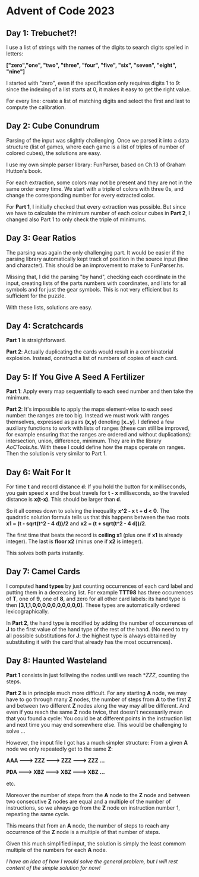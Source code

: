 # Advent of Code 2023

## Day 1: Trebuchet?!

I use a list of strings with the names of the digits to search digits spelled in letters:

**["zero","one", "two", "three", "four", "five", "six", "seven", "eight", "nine"]**

I started with "zero", even if the specification only requires digits 1 to 9: since the indexing of a list starts at 0, it makes it easy to get the right value.

For every line: create a list of matching digits and select the first and last to compute the calibration.

## Day 2: Cube Conundrum

Parsing of the input was slightly challenging.
Once we parsed it into a data structure (list of games, where each game is a list of triples of number of colored cubes), the solutions are easy.

I use my own simple parser library: FunParser, based on Ch.13 of Graham Hutton's book.

For each extraction, some colors may not be present and they are not in the same order every time.
We start with a triple of colors with three 0s, and change the corresponding number for every extracted color.

For **Part 1**, I initially checked that every extraction was possible.
But since we have to calculate the minimum number of each colour cubes in **Part 2**, I changed also Part 1 to only check the triple of minimums.

## Day 3: Gear Ratios

The parsing was again the only challenging part.
It would be easier if the parsing library automatically kept track of position in the source input (line and character). This should be an improvement to make to FunParser.hs.

Missing that, I did the parsing "by hand", checking each coordinate in the input,
creating lists of the parts numbers with coordinates, and lists for all symbols and for just the gear symbols.
This is not very efficient but its sufficient for the puzzle.

With these lists, solutions are easy.

## Day 4: Scratchcards

**Part 1** is straightforward.

**Part 2**: Actually duplicating the cards would result in a combinatorial explosion.
Instead, construct a list of numbers of copies of each card.

## Day 5: If You Give A Seed A Fertilizer

**Part 1**: Apply every map sequentially to each seed number and then take the minimum.

**Part 2**: It's impossible to apply the maps element-wise to each seed number: the ranges are too big.
Instead we must work with ranges themselves, expressed as pairs **(x,y)** denoting **[x..y]**.
I defined a few auxiliary functions to work with lists of ranges (these can still be improved, for example ensuring that the ranges are ordered and without duplications): intersection, union, difference, minimum.
They are in the library *AoCTools.hs*.
With these I could define how the maps operate on ranges.
Then the solution is very similar to Part 1.

## Day 6: Wait For It

For time **t** and record distance **d**: If you hold the button for **x** milliseconds, you gain speed **x** and the boat travels for **t - x** milliseconds, so the traveled distance is **x(t-x)**. This should be larger than **d**.

So it all comes down to solving the inequality **x^2 - x t + d < 0**.
The quadratic solution formula tells us that this happens between the two roots **x1 = (t - sqrt(t^2 - 4 d))/2** and **x2 = (t + sqrt(t^2 - 4 d))/2**.

The first time that beats the record is **ceiling x1** (plus one if **x1** is already integer).
The last is **floor x2** (minus one if **x2** is integer).

This solves both parts instantly.

## Day 7: Camel Cards

I computed **hand types** by just counting occurrences of each card label and putting them in a decreasing list.
For example **TTT98** has three occurrences of **T**, one of **9**, one of **8**, and zero for all other card labels: its hand type is then **[3,1,1,0,0,0,0,0,0,0,0,0,0]**.
These types are automatically ordered lexicographically.

In **Part 2**, the hand type is modified by adding the number of occurrences of **J** to the first value of the hand type of the rest of the hand. 
(No need to try all possible substitutions for **J**: the highest type is always obtained by substituting it with the card that already has the most occurrences).

## Day 8: Haunted Wasteland

**Part 1** consists in just folliwing the nodes until we reach **ZZZ*, counting the steps.

**Part 2** is in principle much more difficult.
For any starting **A** node, we may have to go through many **Z** nodes,
the number of steps from **A** to the first **Z** and between two different **Z** nodes along the way may all be different.  And even if you reach the same **Z** node twice, that doesn't necessarily mean that you found a cycle: You could be at different points in the instruction list and next time you may end somewhere else. This would be challenging to solve ...

However, the imput file I got has a much simpler structure:
From a given **A** node we only repeatedly get to the same **Z**:

**AAA ---> ZZZ ---> ZZZ ---> ZZZ ...**

**PDA ---> XBZ ---> XBZ ---> XBZ ...**

etc.

Moreover the number of steps from the **A** node to the **Z** node and between two consecutive **Z** nodes are equal and a multiple of the number of instructions, so we always go from the **Z** node on instruction number 1, repeating the same cycle.

This means that from an **A** node, the number of steps to reach any occurrence of the **Z** node is a multiple of that number of steps.

Given this much simplified input, the solution is simply the least commom multiple of the numbers for each **A** node.

*I have an idea of how I would solve the general problem, but I will rest content of the simple solution for now!*
